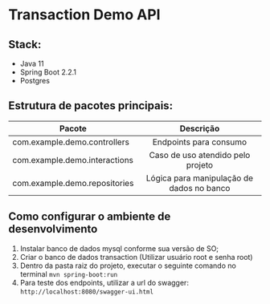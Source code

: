 # Transaction Demo API

## Stack:

- Java 11
- Spring Boot 2.2.1
- Postgres

## Estrutura de pacotes principais:

|            Pacote               |                 Descrição                         |
|---------------------------------|:-------------------------------------------------:|
|  com.example.demo.controllers   |  Endpoints para consumo                           |
|  com.example.demo.interactions  |  Caso de uso atendido pelo projeto                |
|  com.example.demo.repositories  |  Lógica para manipulação de dados no banco        |

## Como configurar o ambiente de desenvolvimento

1. Instalar banco de dados mysql conforme sua versão de SO;
2. Criar o banco de dados transaction (Utilizar usuário root e senha root)
3. Dentro da pasta raiz do projeto, executar o seguinte comando no terminal
 `mvn spring-boot:run`
4. Para teste dos endpoints, utilizar a url do swagger:
`http://localhost:8080/swagger-ui.html`
 
